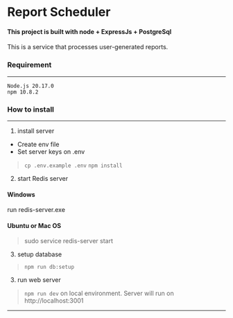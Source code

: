 # Report Scheduler
#### This project is built with node + ExpressJs + PostgreSql

This is a service that processes user-generated reports.

### Requirement
---
    Node.js 20.17.0
    npm 10.8.2

### How to install
---

1. install server
 - Create env file
 - Set server keys on .env
 > `cp .env.example .env` 
 > `npm install`

2. start Redis server

#### Windows
 run redis-server.exe

#### Ubuntu or Mac OS
> sudo service redis-server start

3. setup database
> `npm run db:setup`

3. run web server
> `npm run dev` on local environment.
Server will run on http://localhost:3001
---